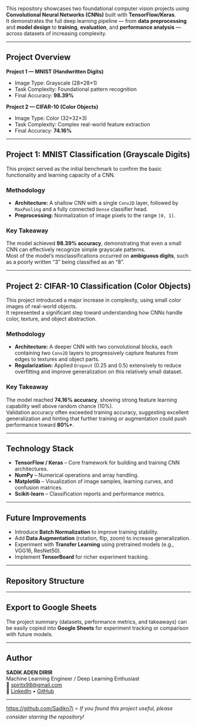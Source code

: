 

This repository showcases two foundational computer vision projects using **Convolutional Neural Networks (CNNs)** built with **TensorFlow/Keras**.  
It demonstrates the full deep learning pipeline — from **data preprocessing** and **model design** to **training**, **evaluation**, and **performance analysis** — across datasets of increasing complexity.

---

## Project Overview

**Project 1 — MNIST (Handwritten Digits)**  
- Image Type: Grayscale (28×28×1)  
- Task Complexity: Foundational pattern recognition  
- Final Accuracy: **98.39%**

**Project 2 — CIFAR-10 (Color Objects)**  
- Image Type: Color (32×32×3)  
- Task Complexity: Complex real-world feature extraction  
- Final Accuracy: **74.16%**

---

##  Project 1: MNIST Classification (Grayscale Digits)

This project served as the initial benchmark to confirm the basic functionality and learning capacity of a CNN.

###  Methodology
- **Architecture:** A shallow CNN with a single `Conv2D` layer, followed by `MaxPooling` and a fully connected `Dense` classifier head.  
- **Preprocessing:** Normalization of image pixels to the range `[0, 1]`.  

### Key Takeaway
The model achieved **98.39% accuracy**, demonstrating that even a small CNN can effectively recognize simple grayscale patterns.  
Most of the model’s misclassifications occurred on **ambiguous digits**, such as a poorly written “3” being classified as an “8”.

---

##  Project 2: CIFAR-10 Classification (Color Objects)

This project introduced a major increase in complexity, using small color images of real-world objects.  
It represented a significant step toward understanding how CNNs handle color, texture, and object abstraction.

### Methodology
- **Architecture:** A deeper CNN with two convolutional blocks, each containing two `Conv2D` layers to progressively capture features from edges to textures and object parts.  
- **Regularization:** Applied `Dropout` (0.25 and 0.5) extensively to reduce overfitting and improve generalization on this relatively small dataset.

### Key Takeaway
The model reached **74.16% accuracy**, showing strong feature learning capability well above random chance (10%).  
Validation accuracy often exceeded training accuracy, suggesting excellent generalization and hinting that further training or augmentation could push performance toward **80%+**.

---

## Technology Stack

- **TensorFlow / Keras** – Core framework for building and training CNN architectures.  
- **NumPy** – Numerical operations and array handling.  
- **Matplotlib** – Visualization of image samples, learning curves, and confusion matrices.  
- **Scikit-learn** – Classification reports and performance metrics.

---

## Future Improvements

- Introduce **Batch Normalization** to improve training stability.  
- Add **Data Augmentation** (rotation, flip, zoom) to increase generalization.  
- Experiment with **Transfer Learning** using pretrained models (e.g., VGG16, ResNet50).  
- Implement **TensorBoard** for richer experiment tracking.

---

## Repository Structure



---

## Export to Google Sheets

The project summary (datasets, performance metrics, and takeaways) can be easily copied into **Google Sheets** for experiment tracking or comparison with future models.

---

## Author

**SADIK ADEN DIRIR**  
Machine Learning Engineer / Deep Learning Enthusiast  
📧 spiritx98@gmail.com  
🔗 [LinkedIn](https://www.linkedin.com/in/sadik-aden-a24440385/) • [GitHub](https://github.com/Sadikn7i)


---
https://github.com/Sadikn7i
⭐ *If you found this project useful, please consider starring the repository!*
